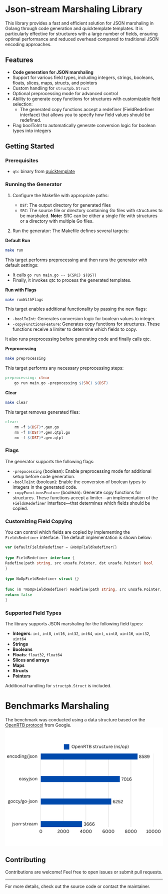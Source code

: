 # Json-stream Marshaling Library

This library provides a fast and efficient solution for JSON marshaling in Golang through code generation and quicktemplate templates. It is particularly effective for structures with a large number of fields, ensuring optimal performance and reduced overhead compared to traditional JSON encoding approaches.
## Features
- **Code generation for JSON marshaling**
- Support for various field types, including integers, strings, booleans, floats, slices, maps, structs, and pointers
- Custom handling for `structpb.Struct`
- Optional preprocessing mode for advanced control
- Ability to generate copy functions for structures with customizable field selection:
  - The generated copy functions accept a redefiner (FieldRedefiner interface) that allows you to specify how field values should be redefined.
- Flag boolToInt to automatically generate conversion logic for boolean types into integers

## Getting Started

### Prerequisites
- `qtc` binary from [quicktemplate](https://github.com/valyala/quicktemplate)

### Running the Generator
1. Configure the Makefile with appropriate paths:
    - `DST`: The output directory for generated files
    - `SRC`: The source file or directory containing Go files with structures to be marshaled. **Note:** SRC can be either a single file with structures or a directory with multiple Go files.

2. Run the generator:
The Makefile defines several targets:

**Default Run**
```bash
make run
```
This target performs preprocessing and then runs the generator with default settings:
   - It calls `go run main.go -- $(SRC) $(DST)`
   - Finally, it invokes qtc to process the generated templates.

**Run with Flags**

```bash
make runWithFlags
```
This target enables additional functionality by passing the new flags:
   - `-boolToInt`: Generates conversion logic for boolean values to integer.
   - `-copyFunctionsFeature`: Generates copy functions for structures. These functions receive a limiter to determine which fields to copy.

It also runs preprocessing before generating code and finally calls qtc.

**Preprocessing**

```bash
make preprocessing
```
This target performs any necessary preprocessing steps:
```makefile
preprocessing: clear
	go run main.go -prepocessing $(SRC) $(DST)
```

**Clear**

```bash
make clear
```
This target removes generated files:
```makefile
clear:
	rm -f $(DST)*.gen.go
	rm -f $(DST)*.gen.qtpl.go
	rm -f $(DST)*.gen.qtpl
```

### Flags
The generator supports the following flags:
- `-prepocessing` (boolean): Enable preprocessing mode for additional setup before code generation.
- `-boolToInt` (boolean): Enable the conversion of boolean types to integers in the generated code.
- `-copyFunctionsFeature` (boolean): Generate copy functions for structures. These functions accept a limiter—an implementation of the `FieldsRedefiner` interface—that determines which fields should be copied.

### Customizing Field Copying
You can control which fields are copied by implementing the `FieldsRedefiner` interface. The default implementation is shown below:
```go
var DefaultFieldsRedefiner = &NoOpFieldRedefiner{}

type FieldRedefiner interface {
Redefine(path string, src unsafe.Pointer, dst unsafe.Pointer) bool
}

type NoOpFieldRedefiner struct {}

func (m *NoOpFieldRedefiner) Redefine(path string, src unsafe.Pointer, dst unsafe.Pointer) bool {
return false
}
```

### Supported Field Types
The library supports JSON marshaling for the following field types:
- **Integers**: `int`, `int8`, `int16`, `int32`, `int64`, `uint`, `uint8`, `uint16`, `uint32`, `uint64`
- **Strings**
- **Booleans**
- **Floats**: `float32`, `float64`
- **Slices and arrays**
- **Maps**
- **Structs**
- **Pointers**

Additional handling for `structpb.Struct` is included.

# Benchmarks Marshaling
The benchmark was conducted using a data structure based on the [OpenRTB protocol](https://developers.google.com/authorized-buyers/rtb/downloads/openrtb-proto) from Google.
![benchmark.png](benchmarks/benchmark.png)

## Contributing
Contributions are welcome! Feel free to open issues or submit pull requests.

---
For more details, check out the source code or contact the maintainer.
